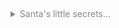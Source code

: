 <p>&nbsp;</p>
<details><summary style="color:#888">Santa's little secrets...</summary>

In December 2023 YAMLScript is a work in progress.

This is not to say that it's a toy proof of concept.
It has a working compiler, runtime and CLI.
It has unit tests that must pass for every commit pushed to the main branch.
It's well thought out and has a clear direction that I continually vet with a
small group of talented and trusted people.
It has regular [releases](https://github.com/yaml/yamlscript/releases).

But that in turn not to say that you should use it in production today.
I encourage you to start playing with it, and I'm committed to backwards
compatibility for stable releases.
But we're not quite there yet.
Caveat usor!

YAMLScript is evolving fast.
While I'm writing these posts, I'm also writing the code for new features and
fixing bugs as I go.
I've had the Advent plan for over a month now, and I had planned to be further
along before December 1st, but such are the time estimates of hackers.

I am attempting to make sure that the code examples in these posts are always
using the implemented features, but sometimes I may fall a few hours behind.
Often I need to write the examples using code patterns that actually work but
are not the ones I preferred to best make a point.

As I fix bugs, implement features and tweak the language, I will update the
posts accordingly.
If you see something that bugs you, try taking another look after a few days.
It probably bugged me too!

Be patient with me.

If I had to guess, I'd say that YAMLScript v0 will be have a stable release
sometime before March 2024.
I'll continue blogging the progress as I go, so it shouldn't be hard for you to
decide when to start using YAMLScript for real.

Overall the whole thing is going extremely well, and I'm having a lot of fun.
It's important to be transparent with you about where things are at.

Stick with me... This is going to be awesome!

— Ingy döt Net
</details>
